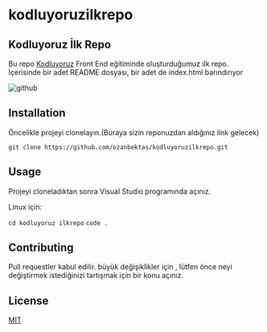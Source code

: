 # kodluyoruzilkrepo

## Kodluyoruz İlk Repo

Bu repo [Kodluyoruz](https://kodluyoruz.org/tr/kodluyoruz/) Front End eğitiminde oluşturduğumuz ilk repo. İçerisinde bir adet README dosyası, bir adet de index.html barındırıyor

![github](figures/github.png)

## Installation

Öncelikle projeyi clonelayın.(Buraya sizin reponuzdan aldığınız link gelecek)

`git clone https://github.com/ozanbektas/kodluyoruzilkrepo.git`

## Usage

Projeyi cloneladıktan sonra Visual Studio programında açınız.

Linux için:

`cd kodluyoruz ilkrepo`
`code .`

## Contributing

Pull requestler kabul edilir. büyük değişiklikler için , lütfen önce neyi değiştirmek istediğinizi tartışmak için bir konu açınız.

## License

[MIT](https://choosealicense.com/licenses/mit/)



